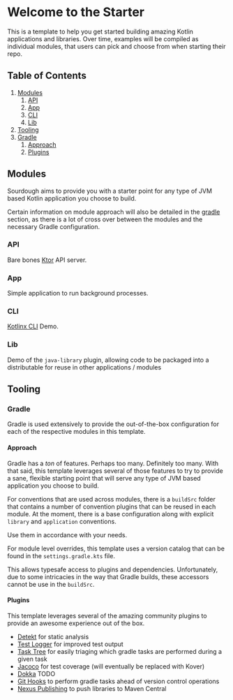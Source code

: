 # Welcome to the Starter

This is a template to help you get started building amazing Kotlin applications and libraries. Over time, examples will
be compiled as individual modules, that users can pick and choose from when starting their repo.

## Table of Contents

1. [Modules](#modules)
    1. [API](#api)
    2. [App](#app)
    3. [CLI](#cli)
    4. [Lib](#lib)
2. [Tooling](#tooling)
3. [Gradle](#gradle)
    1. [Approach](#approach)
    2. [Plugins](#plugins)

## Modules

Sourdough aims to provide you with a starter point for any type of JVM based Kotlin application you choose to build.

Certain information on module approach will also be detailed in the [gradle](#gradle) section, as there is a lot of
cross over between the modules and the necessary Gradle configuration.

### API

Bare bones [Ktor](https://ktor.io) API server.

### App

Simple application to run background processes.

### CLI

[Kotlinx CLI](https://github.com/Kotlin/kotlinx-cli) Demo.

### Lib

Demo of the `java-library` plugin, allowing code to be packaged into a distributable for reuse in other applications /
modules

## Tooling

### Gradle

Gradle is used extensively to provide the out-of-the-box configuration for each of the respective modules in this
template.

#### Approach

Gradle has a _ton_ of features. Perhaps too many. Definitely too many. With that said, this template leverages several
of those features to try to provide a sane, flexible starting point that will serve any type of JVM based application
you choose to build.

For conventions that are used across modules, there is a `buildSrc` folder that contains a number of convention plugins
that can be reused in each module. At the moment, there is a base configuration along with explicit `library`
and `application` conventions.

Use them in accordance with your needs.

For module level overrides, this template uses a version catalog that can be found in the `settings.gradle.kts` file.

This allows typesafe access to plugins and dependencies. Unfortunately, due to some intricacies in the way that Gradle
builds, these accessors cannot be use in the `buildSrc`.

#### Plugins

This template leverages several of the amazing community plugins to provide an awesome experience out of the box.

- [Detekt](https://detekt.github.io/detekt/) for static analysis
- [Test Logger](https://github.com/radarsh/gradle-test-logger-plugin) for improved test output
- [Task Tree](https://github.com/dorongold/gradle-task-tree) for easily triaging which gradle tasks are performed during
  a given task
- [Jacoco](https://docs.gradle.org/current/userguide/jacoco_plugin.html) for test coverage (will eventually be replaced
  with Kover)
- [Dokka](https://github.com/Kotlin/dokka) TODO
- [Git Hooks](https://github.com/jakemarsden/git-hooks-gradle-plugin) to perform gradle tasks ahead of version control
  operations
- [Nexus Publishing](https://github.com/gradle-nexus/publish-plugin) to push libraries to Maven Central
